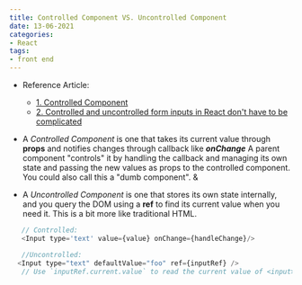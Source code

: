 ```yaml
---
title: Controlled Component VS. Uncontrolled Component
date: 13-06-2021
categories:
- React
tags:
- front end
---
```



- Reference Article:
    - [1. Controlled Component](https://stackoverflow.com/questions/42522515/what-are-react-controlled-components-and-uncontrolled-components)
    - [2. Controlled and uncontrolled form inputs in React don't have to be complicated](https://goshakkk.name/controlled-vs-uncontrolled-inputs-react/#conclusion)


- A *Controlled Component* is one that takes its current value through **props** and notifies changes through callback like ***onChange*** A parent component "controls" it by handling the callback and managing its own state and passing the new values as props to the controlled component. You could also call this a "dumb component".
  &
- A *Uncontrolled Component* is one that stores its own state internally, and you query the DOM using a **ref** to find its current value when you need it. This is a bit more like traditional HTML.

```javascript
   // Controlled:
   <Input type='text' value={value} onChange={handleChange}/>

   //Uncontrolled:
  <Input type="text" defaultValue="foo" ref={inputRef} />
   // Use `inputRef.current.value` to read the current value of <input>
```


